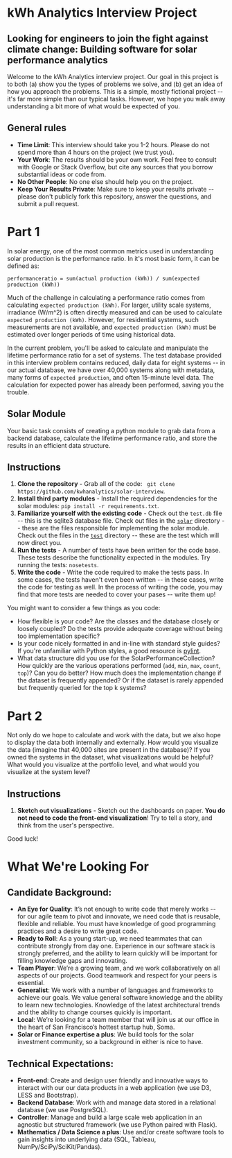 #  kWh Analytics Interview Project
## Looking for engineers to join the fight against climate change: Building software for solar performance analytics

Welcome to the kWh Analytics interview project. Our goal in this project is to both (a) show you the types of problems we solve, and (b) get an idea of how you approach the problems. This is a simple, mostly fictional project -- it's far more simple than our typical tasks. However, we hope you walk away understanding a bit more of what would be expected of you.

## General rules

-  **Time Limit**: This interview should take you 1-2 hours. Please do not spend more than 4 hours on the project (we trust you). 
-  **Your Work**: The results should be your own work. Feel free to consult with Google or Stack Overflow, but cite any sources that you borrow substantial ideas or code from.
-  **No Other People**: No one else should help you on the project.
-  **Keep Your Results Private**: Make sure to keep your results private -- please don't publicly fork this repository, answer the questions, and submit a pull request.

# Part 1

In solar energy, one of the most common metrics used in understanding solar production is the performance ratio. In it's most basic form, it can be defined as:

```
performanceratio = sum(actual production (kWh)) / sum(expected production (kWh))
```

Much of the challenge in calculating a performance ratio comes from calculating `expected production (kWh)`. For larger, utility scale systems, irradiance (W/m^2) is often directly measured and can be used to calculate `expected production (kWh)`. However, for residential systems, such measurements are not available, and `expected production (kWh)` must be estimated over longer periods of time using historical data.

In the current problem, you'll be asked to calculate and manipulate the lifetime performance ratio for a set of systems. The test database provided in this interview problem contains reduced, daily data for eight systems -- in our actual database, we have over 40,000 systems along with metadata, many forms of `expected production`, and often 15-minute level data. The calculation for expected power has already been performed, saving you the trouble.

## Solar Module

Your basic task consists of creating a python module to grab data from a backend database, calculate the lifetime performance ratio, and store the results in an efficient data structure.


## Instructions

1.  **Clone the repository** - Grab all of the code: ` git clone https://github.com/kwhanalytics/solar-interview`.
2.  **Install third party modules** - Install the required dependencies for the solar modules: `pip install -r requirements.txt`.
3.  **Familiarize yourself with the existing code** - Check out the `test.db` file -- this is the sqlite3 database file. Check out files in the [`solar`](https://github.com/kwhanalytics/solar-interview/tree/master/solar) directory -- these are the files responsible for implementing the solar module. Check out the files in the [`test`](https://github.com/kwhanalytics/solar-interview/tree/master/test) directory -- these are the test which will now direct you.
4.  **Run the tests** - A number of tests have been written for the code base. These tests describe the functionality expected in the modules. Try running the tests: `nosetests`.
5.  **Write the code** - Write the code required to make the tests pass. In some cases, the tests haven't even been written -- in these cases, write the code for testing as well. In the process of writing the code, you may find that more tests are needed to cover your pases -- write them up!

You might want to consider a few things as you code:

-  How flexible is your code? Are the classes and the database closely or loosely coupled? Do the tests provide adequate coverage without being too implementation specific?
-  Is your code nicely formatted in and in-line with standard style guides? If you're unfamiliar with Python styles, a good resource is [pylint](http://www.pylint.org/).
-  What data structure did you use for the SolarPerformanceCollection? How quickly are the various operations performed (`add`, `min`, `max`, `count`, `top`)? Can you do better? How much does the implementation change if the dataset is frequently appended? Or if the dataset is rarely appended but frequently queried for the top k systems?

# Part 2

Not only do we hope to calculate and work with the data, but we also hope to display the data both internally and externally. How would you visualize the data (imagine that 40,000 sites are present in the database)? If you owned the systems in the dataset, what visualizations would be helpful? What would you visualize at the portfolio level, and what would you visualize at the system level?

## Instructions

1) **Sketch out visualizations** - Sketch out the dashboards on paper. __You do not need to code the front-end visualization__! Try to tell a story, and think from the user's perspective.


Good luck!

# What We're Looking For

## Candidate Background:

-  **An Eye for Quality**: It’s not enough to write code that merely works -- for our agile team to pivot and innovate, we need code that is reusable, flexible and reliable. You must have knowledge of good programming practices and a desire to write great code.
-  **Ready to Roll**: As a young start-up, we need teammates that can contribute strongly from day one. Experience in our software stack is strongly preferred, and the ability to learn quickly will be important for filling knowledge gaps and innovating. 
-  **Team Player**: We’re a growing team, and we work collaboratively on all aspects of our projects. Good teamwork and respect for your peers is essential. 
-  **Generalist**: We work with a number of languages and frameworks to achieve our goals. We value general software knowledge and the ability to learn new technologies. Knowledge of the latest architectural trends and the ability to change courses quickly is important.
-  **Local**: We’re looking for a team member that will join us at our office in the heart of San Francisco’s hottest startup hub, Soma. 
-  **Solar or Finance expertise a plus**: We build tools for the solar investment community, so a background in either is nice to have.

## Technical Expectations:

-  **Front-end**: Create and design user friendly and innovative ways to interact with our our data products in a web application (we use D3, LESS and Bootstrap).
-  **Backend Database**: Work with and manage data stored in a relational database (we use PostgreSQL).
-  **Controller**: Manage and build a large scale web application in an agnostic but structured framework (we use Python paired with Flask).
-  **Mathematics / Data Science a plus**: Use and/or create software tools to gain insights into underlying data (SQL, Tableau, NumPy/SciPy/SciKit/Pandas).

